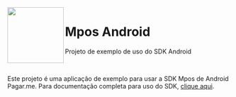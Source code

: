<img src="https://avatars1.githubusercontent.com/u/3846050?v=4&amp;s=200" style="max-width:100%;" width="127px" height="127px" align="left">

# Mpos Android

Projeto de exemplo de uso do SDK Android

<br />

Este projeto é uma aplicação de exemplo para usar a SDK Mpos de
Android Pagar.me. Para documentação completa para uso do SDK,
[clique aqui](https://docs.pagar.me/docs/integrando-com-android).
